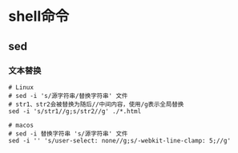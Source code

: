 # shell命令

## sed

### 文本替换

```shell
# Linux
# sed -i 's/源字符串/替换字符串' 文件
# str1、str2会被替换为随后//中间内容，使用/g表示全局替换
sed -i 's/str1//g;s/str2//g' ./*.html

# macos
# sed -i 替换字符串 's/源字符串' 文件
sed -i '' 's/user-select: none//g;s/-webkit-line-clamp: 5;//g'
```

